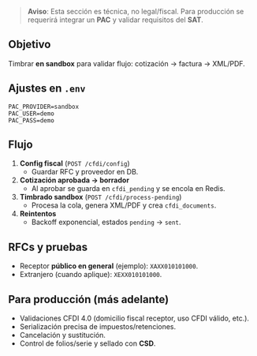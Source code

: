 > **Aviso**: Esta sección es técnica, no legal/fiscal. Para producción se requerirá integrar un **PAC** y validar requisitos del **SAT**.

## Objetivo

Timbrar **en sandbox** para validar flujo: cotización → factura → XML/PDF.

## Ajustes en `.env`

```dotenv
PAC_PROVIDER=sandbox
PAC_USER=demo
PAC_PASS=demo
```

## Flujo

1. **Config fiscal** (`POST /cfdi/config`)
    - Guardar RFC y proveedor en DB.
2. **Cotización aprobada → borrador**
    - Al aprobar se guarda en `cfdi_pending` y se encola en Redis.
3. **Timbrado sandbox** (`POST /cfdi/process-pending`)
    - Procesa la cola, genera XML/PDF y crea `cfdi_documents`.
4. **Reintentos**
    - Backoff exponencial, estados `pending` → `sent`.

## RFCs y pruebas

- Receptor **público en general** (ejemplo): `XAXX010101000`.
- Extranjero (cuando aplique): `XEXX010101000`.

## Para producción (más adelante)

- Validaciones CFDI 4.0 (domicilio fiscal receptor, uso CFDI válido, etc.).
- Serialización precisa de impuestos/retenciones.
- Cancelación y sustitución.
- Control de folios/serie y sellado con **CSD**.
